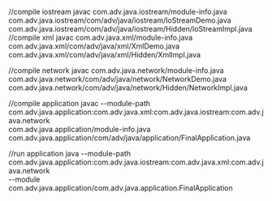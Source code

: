 
//compile iostream
javac com.adv.java.iostream/module-info.java \
	com.adv.java.iostream/com/adv/java/iostream/IoStreamDemo.java \
	com.adv.java.iostream/com/adv/java/iostream/Hidden/IoStreamImpl.java
//compile xml
javac com.adv.java.xml/module-info.java \
	com.adv.java.xml/com/adv/java/xml/XmlDemo.java \
	com.adv.java.xml/com/adv/java/xml/Hidden/XmlImpl.java
	

//compile network
javac com.adv.java.network/module-info.java \
	com.adv.java.network/com/adv/java/network/NetworkDemo.java \
	com.adv.java.network/com/adv/java/network/Hidden/NetworkImpl.java

//compile application
javac --module-path com.adv.java.application:com.adv.java.xml:com.adv.java.iostream:com.adv.java.network \
	com.adv.java.application/module-info.java \
	com.adv.java.application/com/adv/java/application/FinalApplication.java 

//run application
java --module-path com.adv.java.application:com.adv.java.iostream:com.adv.java.xml:com.adv.java.network \
	--module com.adv.java.application/com.adv.java.application.FinalApplication



